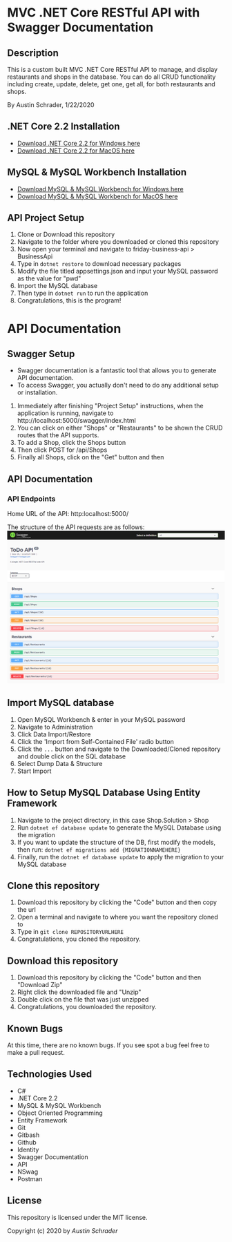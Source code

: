 # MVC .NET Core RESTful API with Swagger Documentation

## Description

This is a custom built MVC .NET Core RESTful API to manage, and display restaurants and shops in the database. You can do all CRUD functionality including create, update, delete, get one, get all, for both restaurants and shops.

By Austin Schrader, 1/22/2020

## .NET Core 2.2 Installation

- [Download .NET Core 2.2 for Windows here](https://dotnet.microsoft.com/download/thank-you/dotnet-sdk-2.2.203-windows-x64-installer)
- [Download .NET Core 2.2 for MacOS here](https://dotnet.microsoft.com/download/thank-you/dotnet-sdk-2.2.106-macos-x64-installer)

## MySQL & MySQL Workbench Installation

- [Download MySQL & MySQL Workbench for Windows here](https://dev.mysql.com/downloads/file/?id=484914)
- [Download MySQL & MySQL Workbench for MacOS here](https://dev.mysql.com/downloads/file/?id=484919)

## API Project Setup

1. Clone or Download this repository
2. Navigate to the folder where you downloaded or cloned this repository
3. Now open your terminal and navigate to friday-business-api > BusinessApi
4. Type in `dotnet restore` to download necessary packages
5. Modify the file titled appsettings.json and input your MySQL password as the value for "pwd"
6. Import the MySQL database
7. Then type in `dotnet run` to run the application
8. Congratulations, this is the program!

# API Documentation

## Swagger Setup

- Swagger documentation is a fantastic tool that allows you to generate API documentation.
- To access Swagger, you actually don't need to do any additional setup or installation.

1. Immediately after finishing "Project Setup" instructions, when the application is running, navigate to http://localhost:5000/swagger/index.html
2. You can click on either "Shops" or "Restaurants" to be shown the CRUD routes that the API supports.
3. To add a Shop, click the Shops button
4. Then click POST for /api/Shops
5. Finally all Shops, click on the "Get" button and then

## API Documentation

### API Endpoints

Home URL of the API: http:localhost:5000/

The structure of the API requests are as follows:
![Routes for API](https://github.com/austinschrader/friday-business-api/blob/main/README%20files/routes.PNG)

## Import MySQL database

1. Open MySQL Workbench & enter in your MySQL password
2. Navigate to Administration
3. Click Data Import/Restore
4. Click the 'Import from Self-Contained File' radio button
5. Click the `...` button and navigate to the Downloaded/Cloned repository and double click on the SQL database
6. Select Dump Data & Structure
7. Start Import

## How to Setup MySQL Database Using Entity Framework

1. Navigate to the project directory, in this case Shop.Solution > Shop
2. Run `dotnet ef database update` to generate the MySQL Database using the migration
3. If you want to update the structure of the DB, first modify the models, then run: `dotnet ef migrations add {MIGRATIONNAMEHERE}`
4. Finally, run the `dotnet ef database update` to apply the migration to your MySQL database

## Clone this repository

1. Download this repository by clicking the "Code" button and then copy the url
2. Open a terminal and navigate to where you want the repository cloned to
3. Type in `git clone REPOSITORYURLHERE`
4. Congratulations, you cloned the repository.

## Download this repository

1. Download this repository by clicking the "Code" button and then "Download Zip"
2. Right click the downloaded file and "Unzip"
3. Double click on the file that was just unzipped
4. Congratulations, you downloaded the repository.

## Known Bugs

At this time, there are no known bugs. If you see spot a bug feel free to make a pull request.

## Technologies Used

- C#
- .NET Core 2.2
- MySQL & MySQL Workbench
- Object Oriented Programming
- Entity Framework
- Git
- Gitbash
- Github
- Identity
- Swagger Documentation
- API
- NSwag
- Postman

## License

This repository is licensed under the MIT license.

Copyright (c) 2020 by _Austin Schrader_
